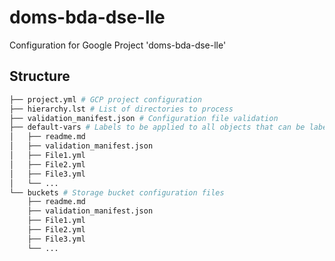# doms-bda-dse-lle

Configuration for Google Project 'doms-bda-dse-lle'

## Structure

```bash
├── project.yml # GCP project configuration
├── hierarchy.lst # List of directories to process
├── validation_manifest.json # Configuration file validation
├── default-vars # Labels to be applied to all objects that can be labelled.
│   ├── readme.md
│   ├── validation_manifest.json
│   ├── File1.yml
│   ├── File2.yml
│   ├── File3.yml
│   └── ...
└── buckets # Storage bucket configuration files
    ├── readme.md
    ├── validation_manifest.json
    ├── File1.yml
    ├── File2.yml
    ├── File3.yml
    └── ...
```
